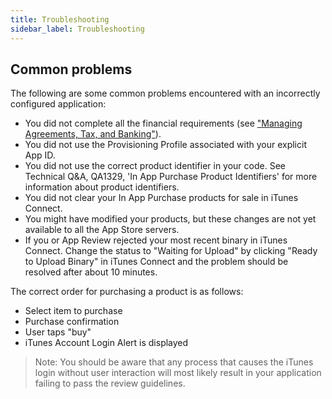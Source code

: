 ```yaml
---
title: Troubleshooting
sidebar_label: Troubleshooting
---
```


## Common problems

The following are some common problems encountered with an incorrectly configured application:

- You did not complete all the financial requirements (see ["Managing Agreements, Tax, and Banking"](https://developer.apple.com/library/content/documentation/LanguagesUtilities/Conceptual/iTunesConnect_Guide/Chapters/ManagingContractsandBanking.html#//apple_ref/doc/uid/TP40011225-CH21-SW1)).
- You did not use the Provisioning Profile associated with your explicit App ID.
- You did not use the correct product identifier in your code. See Technical Q&A, QA1329, 'In App Purchase Product Identifiers' for more information about product identifiers.
- You did not clear your In App Purchase products for sale in iTunes Connect.
- You might have modified your products, but these changes are not yet available to all the App Store servers.
- If you or App Review rejected your most recent binary in iTunes Connect. 
  Change the status to "Waiting for Upload" by clicking "Ready to Upload Binary" in iTunes Connect 
  and the problem should be resolved after about 10 minutes.

The correct order for purchasing a product is as follows:

- Select item to purchase
- Purchase confirmation
- User taps "buy"
- iTunes Account Login Alert is displayed

>
> Note: You should be aware that any process that causes the iTunes login without 
> user interaction will most likely result in your application failing to pass the review guidelines.
>

